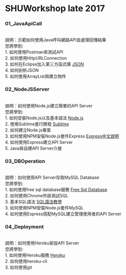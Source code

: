 # SHUWorkshop late 2017

<h3>01_JavaApiCall</h3>
<br>說明：示範如何使用Java呼叫網路API並處理回傳結果
<br>您將學到:
<br>1. 如何使用Postman來測試API
<br>2. 如何使用HttpURLConnection
<br>3. 如何在Eclipse加入第三方函式庫 <a href="https://github.com/stleary/JSON-java">JSON</a>
<br>4. 如何剖析JSON
<br>5. 如何使用ArrayList與建立物件


<h3>02_NodeJSServer</h3>
<br>說明：如何使用Node.js建立簡單的API Server
<br>您將學到:
<br>1. 如何安裝Node.js以及基本語法 <a href="https://nodejs.org/en/">Node.js</a>
<br>2. 使用Sublime進行開發 <a href="https://www.sublimetext.com/">Sublime</a>
<br>2. 如何建立Node.js專案
<br>3. 如何使用NPM安裝Node.js套件Express <a href="http://expressjs.com/zh-tw/">Express中文說明</a>
<br>4. 如何使用Express建立API Server
<br>5. Java與自建API Server介接


<h3>03_DBOperation</h3>
<br>說明：如何使用API Server存取MySQL Database
<br>您將學到:
<br>1. 如何使用free sql database服務 <a href="http://www.freesqldatabase.com/">Free Sql Database</a>
<br>2. 如何使用Chrome外掛測試SQL
<br>3. 基本SQL語法 <a href="http://www.runoob.com/mysql/mysql-update-query.html">SQL語法教學</a>
<br>3. 如何使用NPM安裝Node.js套件MySQL
<br>4. 如何使用Express搭配MySQL建立管理使用者的API Server


<h3>04_Deployment</h3>
<br>說明：如何使用Heroku架設API Server
<br>您將學到:
<br>1. 如何使用Heroku服務 <a href="https://www.heroku.com/">Heroku</a>
<br>2. 如何使用heroku-cli
<br>3. 如何使用git
